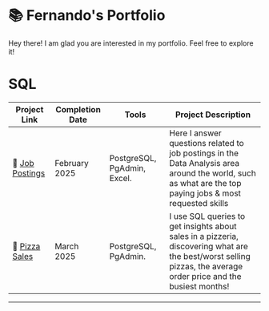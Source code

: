 # 📚 Fernando's Portfolio

Hey there! I am glad you are interested in my portfolio. Feel free to explore it!

# SQL

| Project Link | Completion Date | Tools | Project Description | 
|---|---|---|---|
| 💼 [Job Postings](https://github.com/fernandoprim/SQL_Job_Posting_Analysis) | February 2025 | PostgreSQL, PgAdmin, Excel. | Here I answer questions related to job postings in the Data Analysis area around the world, such as what are the top paying jobs & most requested skills |
| 🍕 [Pizza Sales](https://github.com/fernandoprim/SQL_Pizza_Sales) | March 2025 | PostgreSQL, PgAdmin. | I use SQL queries to get insights about sales in a pizzeria, discovering what are the best/worst selling pizzas, the average order price and the busiest months! |

***
